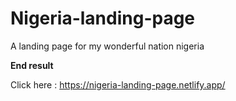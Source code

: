 # Nigeria-landing-page

A landing page for my wonderful nation nigeria

**End result**

Click here : https://nigeria-landing-page.netlify.app/
